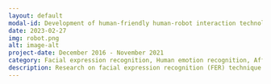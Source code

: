 ```yaml
---
layout: default
modal-id: Development of human‐friendly human‐robot interaction technologies using human internal emotional states recognition
date: 2023-02-27
img: robot.png
alt: image-alt
project-date: December 2016 - November 2021
category: Facial expression recognition, Human emotion recognition, Affect estimation
description: Research on facial expression recognition (FER) technique based on valence-arousal (VA) domain
---
```

